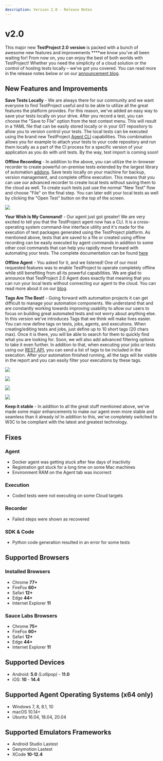 ```yaml
---
description: Version 2.0 - Release Notes
---
```


# v2.0

This major new **TestProject 2.0** **version** is packed with a bunch of awesome new features and improvements ****we know you've all been waiting for! From now on, you can enjoy the best of both worlds with TestProject! Whether you need the simplicity of a cloud solution or the control of hosting tests locally – we’ve got you covered. You can read more in the release notes below or on our [announcement blog](https://blog.testproject.io/2021/03/16/announcing-testproject-next-gen-release-hybrid-cloud-and-offline-mode/).  


## New Features and Improvements

**Save Tests Locally** - We are always there for our community and we want everyone to find TestProject useful and to be able to utilize all the great features the platform provides. For this reason, we've added an easy way to save your tests locally on your drive. After you record a test, you can choose the "Save to File" option from the test context menu. This will result in a YAML file that can be easily stored locally or in your GIT repository to allow you to version control your tests. The local tests can be executed using the brand new TestProject [Agent CLI](https://docs.testproject.io/testproject-agents/testproject-agent-cli) capabilities. This combination allows you for example to attach your tests to your code repository and run them locally as a part of the CI process for a specific version of your application as you do with unit tests. By the way, test import is coming soon!

**Offline Recording** - In addition to the above, you can utilize the in-browser recorder to create powerful on-premise tests extended by the largest library of automation [addons](https://addons.testproject.io/). Save tests locally on your machine for backup, version management, and complete offline execution. This means that you can use our advanced recorder to create local tests without saving them to the cloud as well. To create such tests just use the normal "New Test" flow and choose "File" on the final step. You can later edit your local tests as well by clicking the "Open Test" button on the top of the screen.

![](https://storage-static.testproject.io/release-notes/2.0/local-test.png)

**Your Wish Is My Command!** - Our agent just got greater! We are very excited to tell you that the TestProject agent now has a CLI. It is a cross-operating system command-line interface utility and it's made for the execution of test packages generated using the TestProject platform. As mentioned above, tests that are saved to a file or created using offline recording can be easily executed by agent commands in addition to some other cool commands that can help you rapidly move forward with automating your tests. The complete documentation can be found [here](https://docs.testproject.io/testproject-agents/testproject-agent-cli)

**Offline Agent** - You asked for it, and we listened! One of our most requested features was to enable TestProject to operate completely offline while still benefiting from all its powerful capabilities. We are glad to announce that TestProject 2.0 Agent does exactly that meaning that you can run your local tests without connecting our agent to the cloud. You can read more about it on our [blog](https://blog.testproject.io/2021/03/16/announcing-testproject-next-gen-release-hybrid-cloud-and-offline-mode/).

**Tags Are The Best!** - Going forward with automation projects it can get difficult to manage your automation components. We understand that and are constantly working towards improving usability to allow our users to focus on building great automated tests and not worry about anything else. In this version we've introduces Tags that we think will make lives easier. You can now define tags on tests, jobs, agents, and executions. When creating/editing tests and jobs, just define up to 10 short tags \(20 chars max\). Once it is there, you will be able to search for them to quickly find what you are looking for. Soon, we will also add advanced filtering options to take it even further. In addition to that, when executing your jobs or tests using our [REST API](https://api.testproject.io/docs/v2/#/), you can send a list of tags to be included in the execution. After your automation finished running, all the tags will be visible in the report and you can easily filter your executions by these tags.

![](https://storage-static.testproject.io/release-notes/2.0/job-tags.png)

![](https://storage-static.testproject.io/release-notes/2.0/test-tags.png)

![](https://storage-static.testproject.io/release-notes/2.0/agent-tags.png)

![](https://storage-static.testproject.io/release-notes/2.0/report-tags.png)

**Keep it stable** - In addition to all the great stuff mentioned above, we've made some major enhancements to make our agent even more stable and seamless than it already is! In addition to this, we've completely switched to W3C to be compliant with the latest and greatest technology.

## Fixes

### Agent

* Docker agent was getting stuck after few days of inactivity
* Registration got stuck for a long time on some Mac machines
* Environment RAM on the Agent tab was incorrect

### Execution

* Coded tests were not executing on some Cloud targets

### Recorder

* Failed steps were shown as recovered

### SDK & Code

* Python code generation resulted in an error for some tests

## Supported Browsers

### Installed Browsers

* Chrome **77+**
* FireFox **60+**
* Safari **12+**
* Edge **44+**
* Internet Explorer **11**

### Sauce Labs Browsers

* Chrome **75+**
* FireFox **60+**
* Safari **12+**
* Edge **44+**
* Internet Explorer **11**

## Supported Devices

* Android: **5.0** _\(Lollipop\)_ - **11.0**
* iOS: **10** - **14.4**

## Supported Agent Operating Systems \(x64 only\)

* Windows 7, 8, 8.1, 10
* macOS 10.14+
* Ubuntu 16.04, 18.04, 20.04

## Supported Emulators Frameworks

* Android Studio Lastest
* Genymotion Lastest
* XCode **10-12.4**

